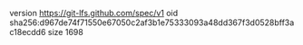version https://git-lfs.github.com/spec/v1
oid sha256:d967de74f71550e67050c2af3b1e75333093a48dd367f3d0528bff3ac18ecdd6
size 1698
